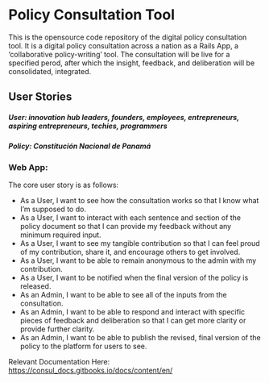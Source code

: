 # Policy Consultation Tool

This is the opensource code repository of the digital policy consultation tool. It is a digital policy consultation across a nation as a Rails App, a ‘collaborative policy-writing’ tool. The consultation will be live for a specified perod, after which the insight, feedback, and deliberation will be consolidated, integrated.

## User Stories

##### User: innovation hub leaders, founders, employees, entrepreneurs, aspiring entrepreneurs, techies, programmers 

##### Policy: Constitución Nacional de Panamá

### Web App: 
The core user story is as follows: 

* As a User, I want to see how the consultation works so that I know what I’m supposed to do.
* As a User, I want to interact with each sentence and section of the policy document so that I can provide my feedback without any minimum required input. 
* As a User, I want to see my tangible contribution so that I can feel proud of my contribution, share it, and encourage others to get involved. 
* As a User, I want to be able to remain anonymous to the admin with my contribution. 
* As a User, I want to be notified when the final version of the policy is released. 
* As an Admin, I want to be able to see all of the inputs from the consultation.
* As an Admin, I want to be able to respond and interact with specific pieces of feedback and deliberation so that I can get more clarity or provide further clarity. 
* As an Admin, I want to be able to publish the revised, final version of the policy to the platform for users to see.

Relevant Documentation Here: https://consul_docs.gitbooks.io/docs/content/en/

